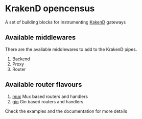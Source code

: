 KrakenD opencensus
====

A set of building blocks for instrumenting [KakenD](http://www.krakend.io) gateways

## Available middlewares

There are the avaliable middlewares to add to the KrakenD pipes.

1. Backend
2. Proxy
3. Router

## Available router flavours

1. [mux](github.com/philippheuer/krakend-opencensus/blob/master/mux) Mux based routers and handlers
2. [gin](github.com/philippheuer/krakend-opencensus/blob/master/gin) Gin based routers and handlers

Check the examples and the documentation for more details